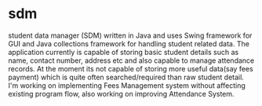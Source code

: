 # sdm
student data manager (SDM) written in Java and uses Swing framework for GUI and Java collections framework for handling student related data.
The application currently is capable of storing basic student details such as name, contact number, address etc and also capable to manage attendance records. 
At the moment its not capable of storing more useful data(say fees payment) which is quite often searched/required than raw student detail. I'm working on implementing Fees Management system without affecting existing program flow, also working on improving Attendance System. 


